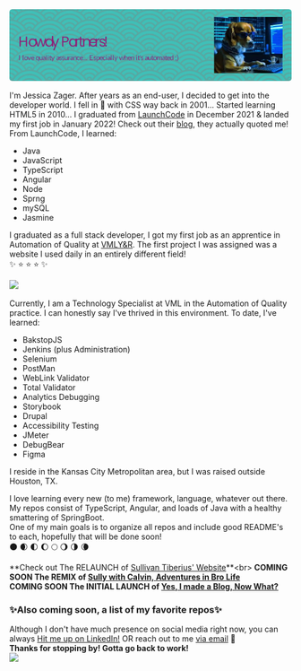 <img src="https://github.com/jmzager0110/image-store/blob/main/github-header-image%20(1).png">

I'm Jessica Zager. After years as an end-user, I decided to get into the developer world. 
I fell in :revolving_hearts: with CSS way back in 2001... Started learning HTML5 in 2010...
I graduated from [LaunchCode](https://www.launchcode.org) in December 2021 & landed my first job in January 2022!
Check out their [blog](https://blog.launchcode.org/sharing-gratitude-and-joy-21-things-we-accomplished-in-2021), they actually quoted me!
From LaunchCode, I learned:
- Java
- JavaScript
- TypeScript
- Angular
- Node
- Sprng
- mySQL
- Jasmine

I graduated as a full stack developer, I got my first job as an apprentice in Automation of Quality at [VMLY&R](https://www.vmlyr.com/).
The first project I was assigned was a website I used daily in an entirely different field! <br>
:sparkles: :star: :star: :star: :sparkles:

<img src="https://media.giphy.com/media/3oKIPsgVPHyPPG5p3a/giphy.gif">

Currently, I am a Technology Specialist at VML in the Automation of Quality practice. I can honestly say I've thrived in this environment.
To date, I've learned:
- BakstopJS
- Jenkins (plus Administration)
- Selenium
- PostMan
- WebLink Validator
- Total Validator
- Analytics Debugging
- Storybook
- Drupal
- Accessibility Testing
- JMeter
- DebugBear
- Figma

I reside in the Kansas City Metropolitan area, but I was raised outside Houston, TX. 

I love learning every new (to me) framework, language, whatever out there.
My repos consist of TypeScript, Angular, and loads of Java with a healthy smattering of SpringBoot. <br>
One of my main goals is to organize all repos and include good README's to each, hopefully that will be done soon! <br>
:new_moon: :waxing_crescent_moon: :first_quarter_moon: :waxing_gibbous_moon: :full_moon: :waning_gibbous_moon: :last_quarter_moon: :waning_crescent_moon: <br>

**Check out The RELAUNCH of [Sullivan Tiberius' Website](https://www.sullyismagic.net")**<br>
**COMING SOON The REMIX of [Sully with Calvin, Adventures in  Bro Life](https://dev-sullysreboot2022magic.pantheonsite.io/node/2)**<br>
**COMING SOON The INITIAL LAUNCH of [Yes, I made a Blog, Now What?](https://www.notthatjayz.com)**<br>

### :sparkles:**Also coming soon, a list of my favorite repos**:sparkles:

Although I don't have much presence on social media right now, you can always [Hit me up on LinkedIn!](https://www.linkedin.com/jmzager0110) OR reach out to me [via email](mailto:jmzager@gmail.com) :e-mail: <br>
**Thanks for stopping by! Gotta go back to work!** 
<br>
<img src="https://media.giphy.com/media/vhsNmFjuN4WDS/giphy.gif">

